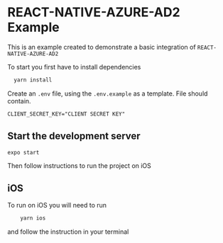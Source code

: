 # REACT-NATIVE-AZURE-AD2 Example

This is an example created to demonstrate a basic integration of `REACT-NATIVE-AZURE-AD2`

To start you first have to install dependencies

```bash
  yarn install
```

Create an `.env` file, using the `.env.example` as a template. File should contain.

```markdown
CLIENT_SECRET_KEY="CLIENT SECRET KEY"
```

## Start the development server

```bash
expo start
```

Then follow instructions to run the project on iOS

## iOS

To run on iOS you will need to run

```bash
    yarn ios
```

and follow the instruction in your terminal